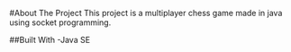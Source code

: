 #About The Project
This project is a multiplayer chess game made in java using socket programming.

##Built With
-Java SE

